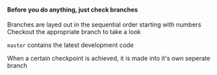 #### Before you do anything, just check branches
Branches are layed out in the sequential order starting with numbers
Checkout the appropriate branch to take a look

`master` contains the latest development code

When a certain checkpoint is achieved, it is made into it's own seperate branch

